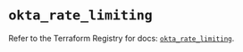 # `okta_rate_limiting`

Refer to the Terraform Registry for docs: [`okta_rate_limiting`](https://registry.terraform.io/providers/okta/okta/4.20.0/docs/resources/rate_limiting).
